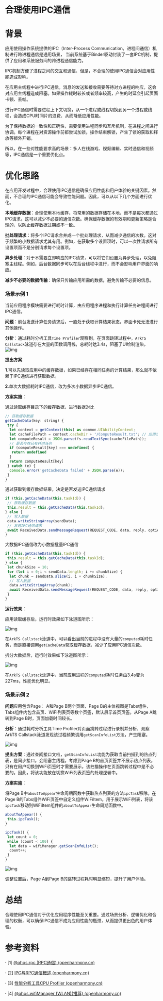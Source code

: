 # 合理使用IPC通信

# **背景**

应用使用操作系统提供的IPC（Inter-Process Communication，进程间通信）机制进行跨进程通信是通用场景， 当前系统基于Binder驱动封装了一套IPC机制，提供了应用和系统服务间的跨进程通信能力。

IPC机制方便了进程之间的交互和通信，但是，不合理的使用IPC通信会对应用性能造成影响。

在应用主线程中进行IPC通信，消息的发送和接收需要等待对方进程的响应，这会对应用主线程造成阻塞。如果操作耗时较长或者频率较高，产生的时延会引起页面卡顿、丢帧。

进行IPC通信时需要进程上下文切换，从一个进程或线程切换到另一个进程或线程，会造成CPU时间片的浪费，从而降低应用性能。

为了保持数据的一致性和正确性，需要使用进程同步和互斥机制，在进程之间进行协调。每个进程在对资源操作前都尝试加锁，操作结束解锁，产生了锁的获取和释放等额外开销。

所以，在一些对性能要求高的场景：多人在线游戏、视频编辑、实时通信和视频等，IPC通信是一个重要优化点。

# **优化思路**

在应用开发过程中，合理使用IPC通信是确保应用性能和用户体验的关键因素。然而，不合理的IPC通信可能会导致性能问题。因此，可以从以下几个方面进行优化。

**本地缓存数据**：合理使用本地缓存，将常用的数据存储在本地，而不是每次都通过IPC请求。这可以减少不必要的通信次数。确保缓存数据的有效期和更新策略是合理的，以防止缓存数据过期或不一致。

**批处理请求**：将多个IPC请求合并成一个批处理请求，从而减少通信的次数。这对于频繁的小数据请求尤其有用。例如，在获取多个设置项时，可以一次性请求所有设置项而不是分别请求每个设置项。

**异步处理**：对于不需要立即响应的IPC请求，可以将它们设置为异步处理，以免阻塞主线程。例如，后台数据同步可以在后台线程中进行，而不会影响用户界面的响应。

**减少不必要的数据传输**：确保只传输应用所需的数据，避免传输不必要的信息。

### 场景示例 1

当前应用程序模块需要进行耗时计算，由应用程序进程和执行计算任务进程间进行IPC通信。

**问题**：前台发送计算任务请求后，一直处于获取计算结果状态，界面卡死无法进行其他操作。

**分析**：通过耗时分析工具`Time Profiler`观察到，在页面跳转过程中，`ArkTS Callstack`泳道存在大量的函数调用栈，总耗时达3.4s，阻塞了UI绘制渲染。
![img](./figures/reasonable-using-ipc-image1.png)


**提出方案** 

**1**.可以先读取应用中的缓存数据，如果已经存在相同任务的计算结果，那么就不依赖于IPC通信进行获取数据。

**2**.单次大数据耗时IPC通信，改为多次小数据异步IPC通信。

**方案实施**：

通过读取缓存目录下的缓存数据，进行数据对比

```javascript
// 获取缓存数据
getCacheData(key: string) {
 try {
  let context = getContext(this) as common.UIAbilityContext;
  let cacheFilePath = context.cacheDir + '/ComputeResult.txt'; // 应用沙箱缓存目录
  let computeResult = JSON.parse(fs.readTextSync(cacheFilePath));
  // 是否存在已有耗时任务
  if (computeResult[key] === undefined) {
   return undefined
  }
  return computeResult[key]
 } catch (e) {
  console.error('getCacheData failed' + JSON.parse(e));
 }
}
```

通过获取到缓存数据结果，决定是否发送IPC通信请求

```javascript
if (this.getCacheData(this.taskId)) {
 // 获取缓存数据
 this.result = this.getCacheData(this.taskId);
} else {
 // 写入数据
 data.writeStringArray(sendData);
 // 发送IPC通信请求
 await ReceivedData.sendMessageRequest(REQUEST_CODE, data, reply, option);
}
```

大数据IPC通信改为小数据批量IPC通信

```javascript
if (this.getCacheData(this.taskId)) {
 this.result = this.getCacheData(this.taskId);
} else {
 let chunkSize = 10;
 for (let i = 0;i < sendData.length; i += chunkSize) {
  let chunk = sendData.slice(i, i + chunkSize);
  // 写入数据
  data.writeStringArray(chunk);
  await ReceivedData.sendMessageRequest(REQUEST_CODE, data, reply, option);
 }
}
```



**运行效果**：

应用读取缓存后，运行时效果如下泳道图所示：

![img](./figures/reasonable-using-ipc-image2.png) 

在`ArkTS Callstack`泳道中，可以看出当前的进程中没有大量的`computed`耗时任务，而是直接调用`getCacheData`获取缓存数据，减少了应用IPC通信次数。

 

拆分大数据后，运行时效果如下泳道图所示：

 ![img](./figures/reasonable-using-ipc-image3.png)

在`ArkTS Callstack`泳道中，当前应用进程的`computed`耗时任务由3.4s变为227ms，性能优化明显。

### 场景示例 2

**问题**应用包含Page： A和Page B两个页面，Page B的主体视图是Tabs组件，Tabs组件内包含首页、WiFi列表页等数个页签，默认展示首页页签。从Page A跳转到Page B时，页面加载时间较长。

**分析**：通过耗时分析工具Time Profiler对页面跳转过程进行录制并分析，观察ArkTS Callstack泳道发现该过程频繁调用`getScanInfoList`方法，产生阻塞。

![img](./figures/reasonable-using-ipc-image4.png) 

**提出方案**：通过查阅接口文档，`getScanInfoList`功能为获取当前扫描到的热点列表，是同步接口，会阻塞主线程。考虑到Page B的首页页签并不展示热点列表，只有在用户切换到WiFi页签时才需要展示，该扫描操作在页面跳转过程中是不必要的。因此，将该功能放在切换WiFi列表页签的处理逻辑中。

**方案实施**：

将Page B中`aboutToAppear`生命周期函数中获取热点列表的方法`ipcTask`移除。在Page B的Tabs组件WiFi页签中自定义组件WiFiItem，用于展示WiFi列表，将该`ipcTask`移动到WiFiItem组件的`aboutToAppear`生命周期函数中。

```javascript
aboutToAppear() {
 this.ipcTask();
}

ipcTask() {
 let count = 0;
 while (count < 100) {
  let data = wifiManager.getScanInfoList();
  count++;
 }
}
```



![img](./figures/reasonable-using-ipc-image5.png) 

调整位置后，Page A到Page B的跳转过程耗时明显缩短，提升了用户体验。

# **总结**

合理使用IPC通信对于优化应用程序性能至关重要。通过场景分析、逻辑优化和合理的权衡，可以确保IPC通信不成为应用性能的瓶颈，从而提供更出色的用户体验。

# **参考资料**

· [1] [@ohos.rpc (RPC通信) (openharmony.cn)](https://docs.openharmony.cn/pages/v4.1/zh-cn/application-dev/reference/apis/js-apis-rpc.md/)

· [2] [IPC与RPC通信概述 (openharmony.cn)](https://docs.openharmony.cn/pages/v4.1/zh-cn/application-dev/connectivity/ipc-rpc-overview.md/)

· [3] [性能分析工具CPU Profiler (openharmony.cn)](https://docs.openharmony.cn/pages/v4.1/zh-cn/application-dev/performance/application-performance-analysis.md/)

· [4] [@ohos.wifiManager (WLAN)(推荐) (openharmony.cn)](https://docs.openharmony.cn/pages/v4.1/zh-cn/application-dev/reference/apis/js-apis-wifiManager.md/)